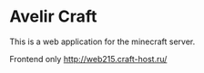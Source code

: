 # Avelir Craft

This is a web application for the minecraft server.

Frontend only http://web215.craft-host.ru/
